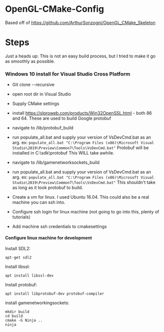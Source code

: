 # OpenGL-CMake-Config
Based off of https://github.com/ArthurSonzogni/OpenGL_CMake_Skeleton

# Steps

Just a heads up: This is not an easy build process, but I tried to make it go as smoothly as possible.

### Windows 10 install for Visual Studio Cross Platform
* Git clone --recursive
* open root dir in Visual Studio
* Supply CMake settings
* install https://slproweb.com/products/Win32OpenSSL.html - both 86 and 64. These are used to build Google protobuf
* navigate to /lib/protobuf_build
* run populate_all.bat and supply your version of VsDevCmd.bat as an arg. ex:
```populate_all.bat "C:\Program Files (x86)\Microsoft Visual Studio\2019\Preview\Common7\Tools\VsDevCmd.bat"```
Protobuf will be installed in C:\sdk\protobuf
This WILL take awhile. 
* navigate to /lib/gamenetworksockets_build
* run populate_all.bat and supply your version of VsDevCmd.bat as an arg. ex: 
```populate_all.bat "C:\Program Files (x86)\Microsoft Visual Studio\2019\Preview\Common7\Tools\VsDevCmd.bat"```
This shouldn't take as long as it took protobuf to build.

* Create a vm for linux. I used Ubuntu 16.04. This could also be a real machine you can ssh into.
* Configure ssh login for linux machine (not going to go into this, plenty of tutorials)
* Add machine ssh credentials to cmakesettings

#### Configure linux machine for development
Install SDL2:
``` 
apt-get sdl2 
```
Install libssl:
```
apt install libssl-dev
```
Install protobuf:
```
apt install libprotobuf-dev protobuf-compiler
```
install gamenetworkingsockets:
```
mkdir build
cd build
cmake -G Ninja ..
ninja
```
